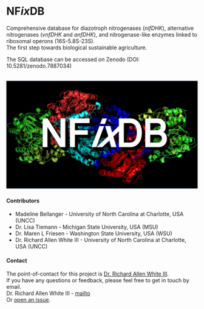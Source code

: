 # NF*ix*DB
Comprehensive database for diazotroph nitrogenases (*nifDHK*), alternative nitrogenases (*vnfDHK* and *anfDHK*), and nitrogenase-like enzymes linked to ribosomal operons (16S-5.8S-23S).<br />
The first step towards biological sustainable agriculture.<br />

The SQL database can be accessed on Zenodo (DOI: 10.5281/zenodo.7887034)<br /><br />

![GitHub Logo](NFixDB.jpg)

#### Contributors
- Madeline Bellanger - University of North Carolina at Charlotte, USA (UNCC)
- Dr. Lisa Tiemann - Michigan State University, USA (MSU)
- Dr. Maren L Friesen - Washington State University, USA (WSU)
- Dr. Richard Allen White III - University of North Carolina at Charlotte, USA (UNCC)

#### Contact 
The point-of-contact for this project is [Dr. Richard Allen White III](https://github.com/raw937).<br />
If you have any questions or feedback, please feel free to get in touch by email. <br />
Dr. Richard Allen White III - [mailto](mailto:rwhit101@uncc.edu)  <br />
Or [open an issue](https://github.com/raw-lab/NFixDB/issues).   
